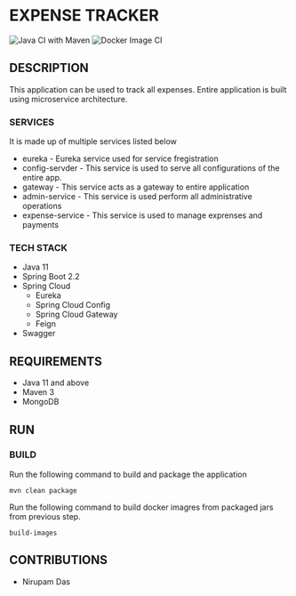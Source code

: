 # EXPENSE TRACKER

![Java CI with Maven](https://github.com/dasn-TeraBundle/expense-tracker/workflows/Java%20CI%20with%20Maven/badge.svg)
![Docker Image CI](https://github.com/dasn-TeraBundle/expense-tracker/workflows/Docker%20Image%20CI/badge.svg)

## DESCRIPTION
This application can be used to track all expenses. Entire application is built using microservice architecture. 

### SERVICES
It is made up of multiple services listed below
* eureka - Eureka service used for service fregistration
* config-servder - This service is used to serve all configurations of the entire app.
* gateway - This service acts as a gateway to entire application
* admin-service - This service is used perform all administrative operations
* expense-service - This service is used to manage exprenses and payments

### TECH STACK

* Java 11
* Spring Boot 2.2
* Spring Cloud
  * Eureka
  * Spring Cloud Config
  * Spring Cloud Gateway
  * Feign
* Swagger
 
## REQUIREMENTS

* Java 11 and above
* Maven 3
* MongoDB

## RUN

### BUILD

Run the following command to build and package the application
```
mvn clean package
```

Run the following command to build docker imagres from packaged jars from previous step.
```
build-images
```
## CONTRIBUTIONS

* Nirupam Das